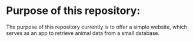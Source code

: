 # Purpose of this repository:
The purpose of this repository currently is to offer a simple website, which serves as an app to retrieve animal data from a small database.